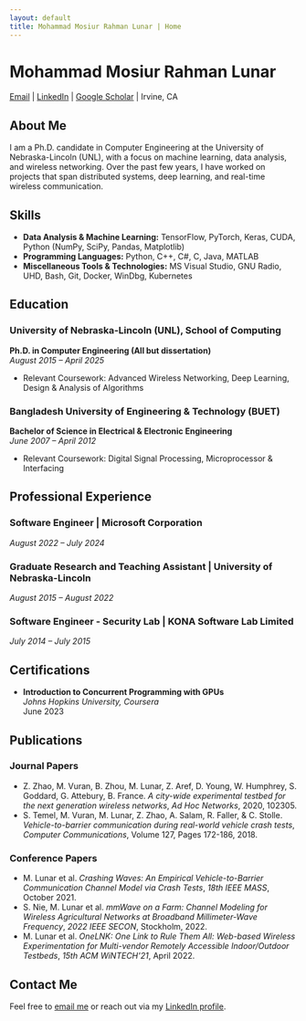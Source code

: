```yaml
---
layout: default
title: Mohammad Mosiur Rahman Lunar | Home
---
```


# Mohammad Mosiur Rahman Lunar

[Email](mailto:mmlunar@hotmail.com) | [LinkedIn](https://www.linkedin.com/in/mmlunar) | [Google Scholar](https://scholar.google.com/citations?user=o22jCgEAAAAJ) |
Irvine, CA 

## About Me

I am a Ph.D. candidate in Computer Engineering at the University of Nebraska-Lincoln (UNL), with a focus on machine learning, data analysis, and wireless networking. Over the past few years, I have worked on projects that span distributed systems, deep learning, and real-time wireless communication. 
## Skills

- **Data Analysis & Machine Learning:** TensorFlow, PyTorch, Keras, CUDA, Python (NumPy, SciPy, Pandas, Matplotlib)
- **Programming Languages:** Python, C++, C#, C, Java, MATLAB
- **Miscellaneous Tools & Technologies:** MS Visual Studio, GNU Radio, UHD, Bash, Git, Docker, WinDbg, Kubernetes

## Education

### University of Nebraska-Lincoln (UNL), School of Computing  
**Ph.D. in Computer Engineering (All but dissertation)**  
*August 2015 – April 2025*  
- Relevant Coursework: Advanced Wireless Networking, Deep Learning, Design & Analysis of Algorithms

### Bangladesh University of Engineering & Technology (BUET)  
**Bachelor of Science in Electrical & Electronic Engineering**  
*June 2007 – April 2012*  
- Relevant Coursework: Digital Signal Processing, Microprocessor & Interfacing

## Professional Experience

### Software Engineer | Microsoft Corporation  
*August 2022 – July 2024*

### Graduate Research and Teaching Assistant | University of Nebraska-Lincoln  
*August 2015 – August 2022*

### Software Engineer - Security Lab | KONA Software Lab Limited  
*July 2014 – July 2015*

## Certifications

- **Introduction to Concurrent Programming with GPUs**  
  *Johns Hopkins University, Coursera*  
  June 2023

## Publications

### Journal Papers
- Z. Zhao, M. Vuran, B. Zhou, M. Lunar, Z. Aref, D. Young, W. Humphrey, S. Goddard, G. Attebury, B. France. *A city-wide experimental testbed for the next generation wireless networks*, *Ad Hoc Networks*, 2020, 102305.  
- S. Temel, M. Vuran, M. Lunar, Z. Zhao, A. Salam, R. Faller, & C. Stolle. *Vehicle-to-barrier communication during real-world vehicle crash tests*, *Computer Communications*, Volume 127, Pages 172-186, 2018.

### Conference Papers
- M. Lunar et al. *Crashing Waves: An Empirical Vehicle-to-Barrier Communication Channel Model via Crash Tests*, *18th IEEE MASS*, October 2021.  
- S. Nie, M. Lunar et al. *mmWave on a Farm: Channel Modeling for Wireless Agricultural Networks at Broadband Millimeter-Wave Frequency*, *2022 IEEE SECON*, Stockholm, 2022.  
- M. Lunar et al. *OneLNK: One Link to Rule Them All: Web-based Wireless Experimentation for Multi-vendor Remotely Accessible Indoor/Outdoor Testbeds*, *15th ACM WiNTECH'21*, April 2022.

## Contact Me

Feel free to [email me](mailto:mmlunar@hotmail.com) or reach out via my [LinkedIn profile](https://www.linkedin.com/in/mmlunar).
